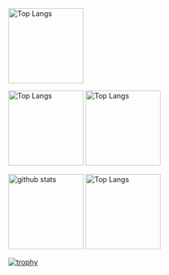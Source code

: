 <img alt="Top Langs" height="150px" src="http://github-profile-summary-cards.vercel.app/api/cards/profile-details?username=funayamateppei&theme=onedark" />
<p align=left>
  <img alt="Top Langs" height="150px" src="http://github-profile-summary-cards.vercel.app/api/cards/most-commit-language?username=funayamateppei&theme=onedark" />
  <img alt="Top Langs" height="150px" src="http://github-profile-summary-cards.vercel.app/api/cards/productive-time?username=funayamateppei&theme=onedark&utcOffset=9" />
</p>
<p align=left> 
  <img alt="github stats" height="150px" src="https://github-readme-stats.vercel.app/api?username=funayamateppei&theme=onedark&show_icons=true" />
  <img alt="Top Langs" height="150px" src="https://github-readme-stats.vercel.app/api/top-langs/?username=funayamateppei&layout=compact&show_icons=true&theme=onedark" />
</p>


[![trophy](https://github-profile-trophy.vercel.app/?username=funayamateppei&theme=onedark&column=7)](https://github.com/ryo-ma/github-profile-trophy)

